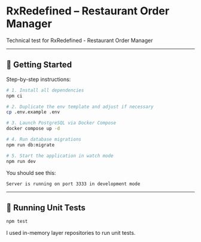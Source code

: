 # RxRedefined – Restaurant Order Manager

Technical test for RxRedefined - Restaurant Order Manager

---

## 🚀 Getting Started

Step-by-step instructions:

```bash
# 1. Install all dependencies
npm ci

# 2. Duplicate the env template and adjust if necessary
cp .env.example .env

# 3. Launch PostgreSQL via Docker Compose
docker compose up -d

# 4. Run database migrations
npm run db:migrate

# 5. Start the application in watch mode
npm run dev
```

You should see this:
```
Server is running on port 3333 in development mode
```

---

## 🧪 Running Unit Tests

```bash
npm test
```

I used in-memory layer repositories to run unit tests.